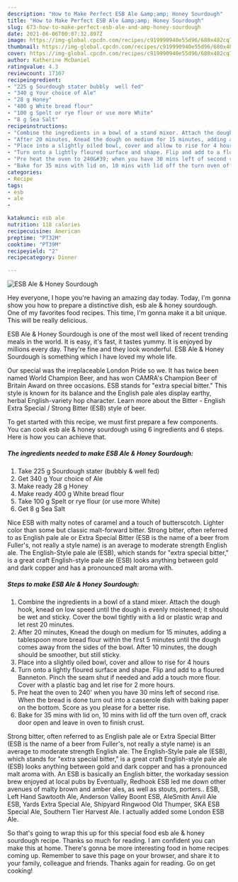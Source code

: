 ```yaml
---
description: "How to Make Perfect ESB Ale &amp;amp; Honey Sourdough"
title: "How to Make Perfect ESB Ale &amp;amp; Honey Sourdough"
slug: 673-how-to-make-perfect-esb-ale-and-amp-honey-sourdough
date: 2021-06-06T00:07:32.897Z
image: https://img-global.cpcdn.com/recipes/c919990940e55d96/680x482cq70/esb-ale-honey-sourdough-recipe-main-photo.jpg
thumbnail: https://img-global.cpcdn.com/recipes/c919990940e55d96/680x482cq70/esb-ale-honey-sourdough-recipe-main-photo.jpg
cover: https://img-global.cpcdn.com/recipes/c919990940e55d96/680x482cq70/esb-ale-honey-sourdough-recipe-main-photo.jpg
author: Katherine McDaniel
ratingvalue: 4.3
reviewcount: 17107
recipeingredient:
- "225 g Sourdough stater bubbly  well fed"
- "340 g Your choice of Ale"
- "28 g Honey"
- "400 g White bread flour"
- "100 g Spelt or rye flour or use more White"
- "8 g Sea Salt"
recipeinstructions:
- "Combine the ingredients in a bowl of a stand mixer. Attach the dough hook, knead on low speed until the dough is evenly moistened; it should be wet and sticky. Cover the bowl tightly with a lid or plastic wrap and let rest 20 minutes."
- "After 20 minutes, Knead the dough on medium for 15 minutes, adding a tablespoon more bread flour within the first 5 minutes until the dough comes away from the sides of the bowl. After 10 minutes, the dough should be smoother, but still sticky."
- "Place into a slightly oiled bowl, cover and allow to rise for 4 hours"
- "Turn onto a lightly floured surface and shape. Flip and add to a floured Banneton. Pinch the seam shut if needed and add a touch more flour. Cover with a plastic bag and let rise for 2 more hours."
- "Pre heat the oven to 240&#39; when you have 30 mins left of second rise. When the bread is done turn out into a casserole dish with baking paper on the bottom. Score as you please for a better rise."
- "Bake for 35 mins with lid on, 10 mins with lid off the turn oven off, crack door open and leave in oven to finish crust."
categories:
- Recipe
tags:
- esb
- ale
- 

katakunci: esb ale  
nutrition: 118 calories
recipecuisine: American
preptime: "PT32M"
cooktime: "PT39M"
recipeyield: "2"
recipecategory: Dinner

---
```



![ESB Ale &amp; Honey Sourdough](https://img-global.cpcdn.com/recipes/c919990940e55d96/680x482cq70/esb-ale-honey-sourdough-recipe-main-photo.jpg)

Hey everyone, I hope you're having an amazing day today. Today, I'm gonna show you how to prepare a distinctive dish, esb ale &amp; honey sourdough. One of my favorites food recipes. This time, I'm gonna make it a bit unique. This will be really delicious.

ESB Ale &amp; Honey Sourdough is one of the most well liked of recent trending meals in the world. It is easy, it's fast, it tastes yummy. It is enjoyed by millions every day. They're fine and they look wonderful. ESB Ale &amp; Honey Sourdough is something which I have loved my whole life.

Our special was the irreplaceable London Pride so we. It has twice been named World Champion Beer, and has won CAMRA&#39;s Champion Beer of Britain Award on three occasions. ESB stands for &#34;extra special bitter.&#34; This style is known for its balance and the English pale ales display earthy, herbal English-variety hop character. Learn more about the Bitter - English Extra Special / Strong Bitter (ESB) style of beer.


To get started with this recipe, we must first prepare a few components. You can cook esb ale &amp; honey sourdough using 6 ingredients and 6 steps. Here is how you can achieve that.

<!--inarticleads1-->

##### The ingredients needed to make ESB Ale &amp; Honey Sourdough:

1. Take 225 g Sourdough stater (bubbly &amp; well fed)
1. Get 340 g Your choice of Ale
1. Make ready 28 g Honey
1. Make ready 400 g White bread flour
1. Take 100 g Spelt or rye flour (or use more White)
1. Get 8 g Sea Salt


Nice ESB with malty notes of caramel and a touch of butterscotch. Lighter color than some but classic malt-forward bitter. Strong bitter, often referred to as English pale ale or Extra Special Bitter (ESB is the name of a beer from Fuller&#39;s, not really a style name) is an average to moderate strength English ale. The English-Style pale ale (ESB), which stands for &#34;extra special bitter,&#34; is a great craft English-style pale ale (ESB) looks anything between gold and dark copper and has a pronounced malt aroma with. 

<!--inarticleads2-->

##### Steps to make ESB Ale &amp; Honey Sourdough:

1. Combine the ingredients in a bowl of a stand mixer. Attach the dough hook, knead on low speed until the dough is evenly moistened; it should be wet and sticky. Cover the bowl tightly with a lid or plastic wrap and let rest 20 minutes.
1. After 20 minutes, Knead the dough on medium for 15 minutes, adding a tablespoon more bread flour within the first 5 minutes until the dough comes away from the sides of the bowl. After 10 minutes, the dough should be smoother, but still sticky.
1. Place into a slightly oiled bowl, cover and allow to rise for 4 hours
1. Turn onto a lightly floured surface and shape. Flip and add to a floured Banneton. Pinch the seam shut if needed and add a touch more flour. Cover with a plastic bag and let rise for 2 more hours.
1. Pre heat the oven to 240&#39; when you have 30 mins left of second rise. When the bread is done turn out into a casserole dish with baking paper on the bottom. Score as you please for a better rise.
1. Bake for 35 mins with lid on, 10 mins with lid off the turn oven off, crack door open and leave in oven to finish crust.


Strong bitter, often referred to as English pale ale or Extra Special Bitter (ESB is the name of a beer from Fuller&#39;s, not really a style name) is an average to moderate strength English ale. The English-Style pale ale (ESB), which stands for &#34;extra special bitter,&#34; is a great craft English-style pale ale (ESB) looks anything between gold and dark copper and has a pronounced malt aroma with. An ESB is basically an English bitter, the workaday session brew enjoyed at local pubs by Eventually, Redhook ESB led me down other avenues of malty brown and amber ales, as well as stouts, porters.. ESB, Left Hand Sawtooth Ale, Anderson Valley Boont ESB, AleSmith Anvil Ale ESB, Yards Extra Special Ale, Shipyard Ringwood Old Thumper, SKA ESB Special Ale, Southern Tier Harvest Ale. I actually added some London ESB Ale. 

So that's going to wrap this up for this special food esb ale &amp; honey sourdough recipe. Thanks so much for reading. I am confident you can make this at home. There's gonna be more interesting food in home recipes coming up. Remember to save this page on your browser, and share it to your family, colleague and friends. Thanks again for reading. Go on get cooking!
